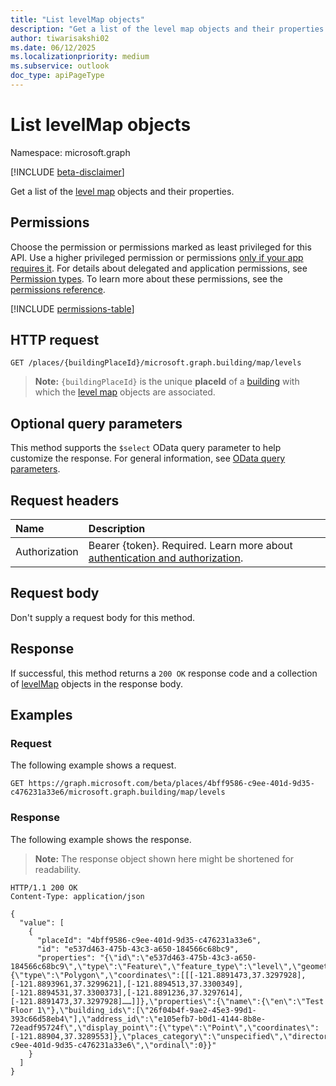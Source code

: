 ```yaml
---
title: "List levelMap objects"
description: "Get a list of the level map objects and their properties."
author: tiwarisakshi02
ms.date: 06/12/2025
ms.localizationpriority: medium
ms.subservice: outlook
doc_type: apiPageType
---
```


# List levelMap objects

Namespace: microsoft.graph

[!INCLUDE [beta-disclaimer](../../includes/beta-disclaimer.md)]

Get a list of the [level map](../resources/levelmap.md) objects and their properties.

## Permissions

Choose the permission or permissions marked as least privileged for this API. Use a higher privileged permission or permissions [only if your app requires it](/graph/permissions-overview#best-practices-for-using-microsoft-graph-permissions). For details about delegated and application permissions, see [Permission types](/graph/permissions-overview#permission-types). To learn more about these permissions, see the [permissions reference](/graph/permissions-reference).

<!-- {
  "blockType": "permissions",
  "name": "buildingmap-list-levels-permissions"
}
-->
[!INCLUDE [permissions-table](../includes/permissions/buildingmap-list-levels-permissions.md)]

## HTTP request

<!-- {
  "blockType": "ignored"
}
-->
``` http
GET /places/{buildingPlaceId}/microsoft.graph.building/map/levels
```
> **Note:** `{buildingPlaceId}` is the unique **placeId** of a [building](../resources/building.md) with which the [level map](../resources/levelmap.md) objects are associated.

## Optional query parameters

This method supports the `$select` OData query parameter to help customize the response. For general information, see [OData query parameters](/graph/query-parameters).

## Request headers

|Name|Description|
|:---|:---|
|Authorization|Bearer {token}. Required. Learn more about [authentication and authorization](/graph/auth/auth-concepts).|

## Request body

Don't supply a request body for this method.

## Response

If successful, this method returns a `200 OK` response code and a collection of [levelMap](../resources/levelmap.md) objects in the response body.

## Examples

### Request

The following example shows a request.
<!-- {
  "blockType": "request",
  "name": "list_levelmap"
}
-->
``` http
GET https://graph.microsoft.com/beta/places/4bff9586-c9ee-401d-9d35-c476231a33e6/microsoft.graph.building/map/levels
```

### Response

The following example shows the response.
>**Note:** The response object shown here might be shortened for readability.
<!-- {
  "blockType": "response",
  "truncated": true,
  "@odata.type": "Collection(microsoft.graph.levelMap)"
}
-->
``` http
HTTP/1.1 200 OK
Content-Type: application/json

{
  "value": [
    {
      "placeId": "4bff9586-c9ee-401d-9d35-c476231a33e6",
      "id": "e537d463-475b-43c3-a650-184566c68bc9",
      "properties": "{\"id\":\"e537d463-475b-43c3-a650-184566c68bc9\",\"type\":\"Feature\",\"feature_type\":\"level\",\"geometry\":{\"type\":\"Polygon\",\"coordinates\":[[[-121.8891473,37.3297928],[-121.8893961,37.3299621],[-121.8894513,37.3300349],[-121.8894531,37.3300373],[-121.8891236,37.3297614],[-121.8891473,37.3297928]……]]},\"properties\":{\"name\":{\"en\":\"Test Floor 1\"},\"building_ids\":[\"26f04b4f-9ae2-45e3-99d1-393c66d58eb4\"],\"address_id\":\"e105efb7-b0d1-4144-8b8e-72eadf95724f\",\"display_point\":{\"type\":\"Point\",\"coordinates\":[-121.88904,37.3289553]},\"places_category\":\"unspecified\",\"directory_id\":\"4bff9586-c9ee-401d-9d35-c476231a33e6\",\"ordinal\":0}}"
    }
  ]
}
```

